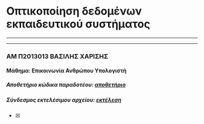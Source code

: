 # Οπτικοποίηση δεδομένων εκπαιδευτικού συστήματος 
---
___
### ΑΜ Π2013013 ΒΑΣΙΛΗΣ ΧΑΡΙΣΗΣ
#### Μάθημα: Επικοινωνία Ανθρώπου Υπολογιστή 
##### Αποθετήριο κώδικα παραδοτέου: [αποθετήριο]("αποθετήριο")
##### Σύνδεσμος εκτελέσιμου αρχείου: [εκτέλεση]("εκτέλεση")

* [X]

